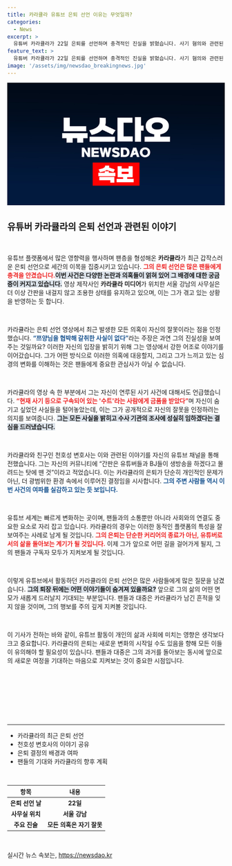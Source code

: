 ```yaml
---
title: 카라큘라 유튜브 은퇴 선언 이유는 무엇일까?
categories:
  - News
excerpt: >
  유튜버 카라큘라가 22일 은퇴를 선언하며 충격적인 진실을 밝혔습니다. 사기 혐의와 관련된 과거를 고백한 그는 모든 사실을 숨기지 않겠다며 의혹에 대해 입장을 밝혔습니다.
feature_text: >
  유튜버 카라큘라가 22일 은퇴를 선언하며 충격적인 진실을 밝혔습니다. 사기 혐의와 관련된 과거를 고백한 그는 모든 사실을 숨기지 않겠다며 의혹에 대해 입장을 밝혔습니다.
image: '/assets/img/newsdao_breakingnews.jpg'
---
```


<p><img src="/assets/img/newsdao_breakingnews.jpg" alt="ontimetimes 속보" /></p>

<h2 data-ke-size="size26">유튜버 카라큘라의 은퇴 선언과 관련된 이야기</h2>

<p data-ke-size="size16">&nbsp;</p>

<p>유튜브 플랫폼에서 많은 영향력을 행사하며 팬층을 형성해온 <b>카라큘라</b>가 최근 갑작스러운 은퇴 선언으로 세간의 이목을 집중시키고 있습니다. <b><span style="color: #ee2323;">그의 은퇴 선언은 많은 팬들에게 충격을 안겼습니다.</span></b><b><span style="background-color: #21538527;">이번 사건은 다양한 논란과 의혹들이 얽혀 있어 그 배경에 대한 궁금증이 커지고 있습니다.</span></b> 영상 제작사인 <b>카라큘라 미디어</b>가 위치한 서울 강남의 사무실은 더 이상 간판을 내걸지 않고 조용한 상태를 유지하고 있으며, 이는 그가 겪고 있는 상황을 반영하는 듯 합니다. </p>

<p data-ke-size="size16">&nbsp;</p>

<p>카라큘라는 은퇴 선언 영상에서 최근 발생한 모든 의혹이 자신의 잘못이라는 점을 인정했습니다. <b><span style="color: #1a5490;">“쯔양님을 협박해 갈취한 사실이 없다”</span></b>라는 주장은 과연 그의 진실성을 보여주는 것일까요? 이러한 자신의 입장을 밝히기 위해 그는 영상에서 강한 어조로 이야기를 이어갔습니다. 그가 어떤 방식으로 이러한 의혹에 대응할지, 그리고 그가 느끼고 있는 심경의 변화를 이해하는 것은 팬들에게 중요한 관심사가 아닐 수 없습니다.</p>

<p data-ke-size="size16">&nbsp;</p>

<p>카라큘라의 영상 속 한 부분에서 그는 자신이 연루된 사기 사건에 대해서도 언급했습니다. <b><span style="color: #ee2323;">“현재 사기 등으로 구속되어 있는 '수트'라는 사람에게 금품을 받았다”</span></b>며 자신이 숨기고 싶었던 사실들을 털어놓았는데, 이는 그가 공개적으로 자신의 잘못을 인정하려는 의지를 보여줍니다. <b><span style="background-color: #21538527;">그는 모든 사실을 밝히고 수사 기관의 조사에 성실히 임하겠다는 결심을 드러냈습니다.</span></b></p>

<p data-ke-size="size16">&nbsp;</p>

<p>카라큘라와 친구인 천호성 변호사는 이와 관련된 이야기를 자신의 유튜브 채널을 통해 전했습니다. 그는 자신의 커뮤니티에 “간판은 유튜버들과 BJ들이 생방송을 하겠다고 몰려드는 탓에 뗀 것”이라고 적었습니다. 이는 카라큘라의 은퇴가 단순히 개인적인 문제가 아닌, 더 광범위한 환경 속에서 이루어진 결정임을 시사합니다. <b><span style="color: #1a5490;">그의 주변 사람들 역시 이번 사건의 여파를 실감하고 있는 듯 보입니다.</span></b></p>

<p data-ke-size="size16">&nbsp;</p>

<p>유튜브 세계는 빠르게 변화하는 곳이며, 팬들과의 소통뿐만 아니라 사회와의 연결도 중요한 요소로 자리 잡고 있습니다. 카라큘라의 경우는 이러한 동적인 플랫폼의 특성을 잘 보여주는 사례로 남게 될 것입니다. <b><span style="color: #ee2323;">그의 은퇴는 단순한 커리어의 종료가 아닌, 유튜버로서의 삶을 돌아보는 계기가 될 것입니다.</span></b> 이제 그가 앞으로 어떤 길을 걸어가게 될지, 그의 팬들과 구독자 모두가 지켜보게 될 것입니다.</p>

<p data-ke-size="size16">&nbsp;</p>

<p>이렇게 유튜브에서 활동하던 카라큘라의 은퇴 선언은 많은 사람들에게 많은 질문을 남겼습니다. <b><span style="background-color: #21538527;">그의 퇴장 뒤에는 어떤 이야기들이 숨겨져 있을까요?</span></b> 앞으로 그의 삶의 어떤 면모가 새롭게 드러날지 기대되는 부분입니다. 팬들과 대중은 카라큘라가 남긴 흔적을 잊지 않을 것이며, 그의 행보를 주의 깊게 지켜볼 것입니다.</p>

<p data-ke-size="size16">&nbsp;</p>

<p>이 기사가 전하는 바와 같이, 유튜브 활동이 개인의 삶과 사회에 미치는 영향은 생각보다 크고 중요합니다. 카라큘라의 은퇴는 새로운 변화의 시작일 수도 있음을 향해 모든 이들이 유의해야 할 필요성이 있습니다. 팬들과 대중은 그의 과거를 돌아보는 동시에 앞으로의 새로운 여정을 기대하는 마음으로 지켜보는 것이 중요한 시점입니다. </p>

<p data-ke-size="size16">&nbsp;</p>

<p data-ke-size="size16">&nbsp;</p>

<p data-ke-size="size16">&nbsp;</p>

<p data-ke-size="size16">&nbsp;</p>

<hr />

<ul>
  <li>카라큘라의 최근 은퇴 선언</li>
  <li>천호성 변호사의 이야기 공유</li>
  <li>은퇴 결정의 배경과 여파</li>
  <li>팬들의 기대와 카라큘라의 향후 계획</li>
</ul>

<p data-ke-size="size16">&nbsp;</p>

<table style="width: 100%; border-collapse: collapse;">
  <thead>
    <tr>
      <th style="text-align: center;"><b>항목</b></th>
      <th style="text-align: center;"><b>내용</b></th>
    </tr>
  </thead>
  <tbody>
    <tr>
      <td style="text-align: center; height: 17px;"><b>은퇴 선언 날</b></td>
      <td style="text-align: center; height: 17px;"><b>22일</b></td>
    </tr>
    <tr>
      <td style="text-align: center; height: 17px;"><b>사무실 위치</b></td>
      <td style="text-align: center; height: 17px;"><b>서울 강남</b></td>
    </tr>
    <tr>
      <td style="text-align: center; height: 17px;"><b>주요 진술</b></td>
      <td style="text-align: center; height: 17px;"><b>모든 의혹은 자기 잘못</b></td>
    </tr>
  </tbody>
</table>

<p data-ke-size="size16">&nbsp;</p>
실시간 뉴스 속보는, <a href="https://newsdao.kr" rel="dofollow">https://newsdao.kr</a>


